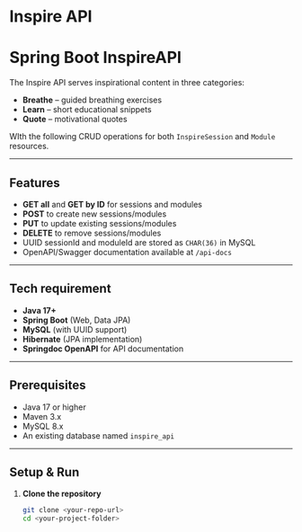 # Inspire API
# Spring Boot InspireAPI

The Inspire API serves inspirational content in three categories:
- **Breathe** – guided breathing exercises
- **Learn** – short educational snippets
- **Quote** – motivational quotes

WIth the following CRUD operations for both `InspireSession` and `Module` resources.

---

## Features
- **GET all** and **GET by ID** for sessions and modules
- **POST** to create new sessions/modules
- **PUT** to update existing sessions/modules
- **DELETE** to remove sessions/modules
- UUID sessionId and moduleId are stored as `CHAR(36)` in MySQL
- OpenAPI/Swagger documentation available at `/api-docs`

---

## Tech requirement
- **Java 17+**
- **Spring Boot** (Web, Data JPA)
- **MySQL** (with UUID support)
- **Hibernate** (JPA implementation)
- **Springdoc OpenAPI** for API documentation

---

## Prerequisites
- Java 17 or higher
- Maven 3.x
- MySQL 8.x
- An existing database named `inspire_api`

---

## Setup & Run

1. **Clone the repository**
   ```bash
   git clone <your-repo-url>
   cd <your-project-folder>

